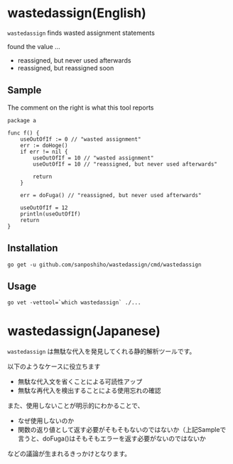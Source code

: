 # wastedassign(English)
`wastedassign` finds wasted assignment statements

found the value ...

- reassigned, but never used afterwards
- reassigned, but reassigned soon

## Sample

The comment on the right is what this tool reports

```
package a

func f() {
	useOutOfIf := 0 // "wasted assignment"
	err := doHoge()
	if err != nil {
		useOutOfIf = 10 // "wasted assignment"
		useOutOfIf = 10 // "reassigned, but never used afterwards"

		return
	}
	
	err = doFuga() // "reassigned, but never used afterwards"
	
	useOutOfIf = 12
	println(useOutOfIf)
	return
}
```

## Installation

```
go get -u github.com/sanposhiho/wastedassign/cmd/wastedassign
```

## Usage

```
go vet -vettool=`which wastedassign` ./...
```

# wastedassign(Japanese)
`wastedassign` は無駄な代入を発見してくれる静的解析ツールです。

以下のようなケースに役立ちます

- 無駄な代入文を省くことによる可読性アップ
- 無駄な再代入を検出することによる使用忘れの確認

また、使用しないことが明示的にわかることで、

- なぜ使用しないのか
- 関数の返り値として返す必要がそもそもないのではないか（上記Sampleで言うと、doFuga()はそもそもエラーを返す必要がないのではないか

などの議論が生まれるきっかけとなります。
